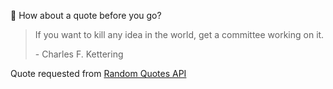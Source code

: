 📣 How about a quote before you go?

> If you want to kill any idea in the world, get a committee working on it.
>
> <p>- Charles F. Kettering</p>

Quote requested from [Random Quotes API](https://github.com/lukePeavey/quotable)
